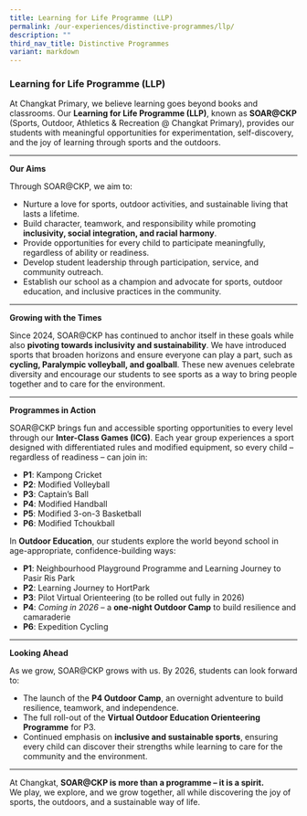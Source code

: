 ```yaml
---
title: Learning for Life Programme (LLP)
permalink: /our-experiences/distinctive-programmes/llp/
description: ""
third_nav_title: Distinctive Programmes
variant: markdown
---
```

### **Learning for Life Programme (LLP)**

At Changkat Primary, we believe learning goes beyond books and classrooms. Our **Learning for Life Programme (LLP)**, known as **SOAR@CKP** (Sports, Outdoor, Athletics & Recreation @ Changkat Primary), provides our students with meaningful opportunities for experimentation, self-discovery, and the joy of learning through sports and the outdoors.

* * *

**Our Aims**

Through SOAR@CKP, we aim to:

*   Nurture a love for sports, outdoor activities, and sustainable living that lasts a lifetime.
*   Build character, teamwork, and responsibility while promoting **inclusivity, social integration, and racial harmony**.
*   Provide opportunities for every child to participate meaningfully, regardless of ability or readiness.
*   Develop student leadership through participation, service, and community outreach.
*   Establish our school as a champion and advocate for sports, outdoor education, and inclusive practices in the community.

* * *

**Growing with the Times**

Since 2024, SOAR@CKP has continued to anchor itself in these goals while also **pivoting towards inclusivity and sustainability**. We have introduced sports that broaden horizons and ensure everyone can play a part, such as **cycling, Paralympic volleyball, and goalball**. These new avenues celebrate diversity and encourage our students to see sports as a way to bring people together and to care for the environment.

* * *

**Programmes in Action**

SOAR@CKP brings fun and accessible sporting opportunities to every level through our **Inter-Class Games (ICG)**. Each year group experiences a sport designed with differentiated rules and modified equipment, so every child – regardless of readiness – can join in:

*   **P1**: Kampong Cricket
*   **P2**: Modified Volleyball
*   **P3**: Captain’s Ball
*   **P4**: Modified Handball
*   **P5**: Modified 3-on-3 Basketball
*   **P6**: Modified Tchoukball

In **Outdoor Education**, our students explore the world beyond school in age-appropriate, confidence-building ways:

*   **P1**: Neighbourhood Playground Programme and Learning Journey to Pasir Ris Park
*   **P2**: Learning Journey to HortPark
*   **P3**: Pilot Virtual Orienteering (to be rolled out fully in 2026)
*   **P4**: _Coming in 2026_ – a **one-night Outdoor Camp** to build resilience and camaraderie
*   **P6**: Expedition Cycling

* * *

**Looking Ahead**

As we grow, SOAR@CKP grows with us. By 2026, students can look forward to:

*   The launch of the **P4 Outdoor Camp**, an overnight adventure to build resilience, teamwork, and independence.
*   The full roll-out of the **Virtual Outdoor Education Orienteering Programme** for P3.
*   Continued emphasis on **inclusive and sustainable sports**, ensuring every child can discover their strengths while learning to care for the community and the environment.

* * *

At Changkat, **SOAR@CKP is more than a programme – it is a spirit.**  
We play, we explore, and we grow together, all while discovering the joy of sports, the outdoors, and a sustainable way of life.
